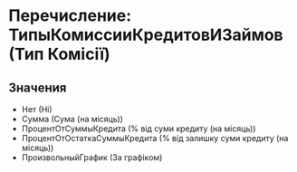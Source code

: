 ﻿# Перечисление: ТипыКомиссииКредитовИЗаймов (Тип Комісії)

## Значения

- Нет (Ні)
- Сумма (Сума (на місяць))
- ПроцентОтСуммыКредита (% від суми кредиту (на місяць))
- ПроцентОтОстаткаСуммыКредита (% від залишку суми кредиту (на місяць))
- ПроизвольныйГрафик (За графіком)


